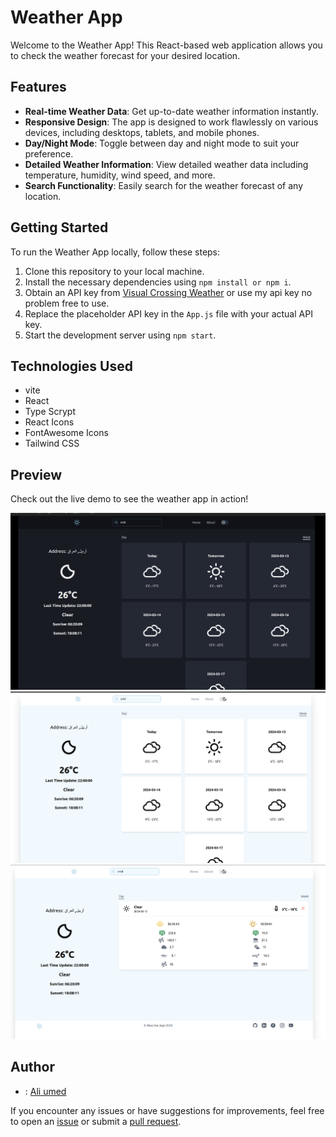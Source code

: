 # Weather App

Welcome to the Weather App! This React-based web application allows you to check the weather forecast for your desired location.

## Features

- **Real-time Weather Data**: Get up-to-date weather information instantly.
- **Responsive Design**: The app is designed to work flawlessly on various devices, including desktops, tablets, and mobile phones.
- **Day/Night Mode**: Toggle between day and night mode to suit your preference.
- **Detailed Weather Information**: View detailed weather data including temperature, humidity, wind speed, and more.
- **Search Functionality**: Easily search for the weather forecast of any location.

## Getting Started

To run the Weather App locally, follow these steps:

1. Clone this repository to your local machine.
2. Install the necessary dependencies using `npm install or npm i`.
3. Obtain an API key from [Visual Crossing Weather](https://www.visualcrossing.com/weather/weather-data-services#/login) or use my api key no problem free to use.
4. Replace the placeholder API key in the `App.js` file with your actual API key.
5. Start the development server using `npm start`.

## Technologies Used

- vite
- React
- Type Scrypt
- React Icons
- FontAwesome Icons
- Tailwind CSS

## Preview

Check out the live demo [](https://weather-app-tawny-zeta-38.vercel.app/) to see the weather app in action!

![Weather App Preview](./src/assets/privew1.png)
![Weather App Preview](./src/assets/privew2.png)
![Weather App Preview](./src/assets/privew3.png)

<!-- ## License -->

<!-- This project is licensed under the MIT License - see the [LICENSE](LICENSE) file for details. -->

## Author

- : [Ali umed](https://github.com/Ali-Umed)

If you encounter any issues or have suggestions for improvements, feel free to open an [issue](https://github.com/Ali-Umed/weather-app/issues) or submit a [pull request](https://github.com/Ali-Umed/weather-app/pulls).
